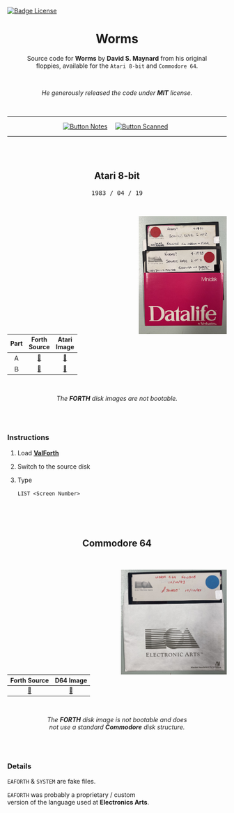 
[![Badge License]][License]

<div align = center>

# Worms

Source code for **Worms** by **David S. Maynard** from his original<br> floppies, available for the `Atari 8-bit` and `Commodore 64`.

<br>

*He generously released the code under **MIT** license.*


<br>
    
---

[![Button Notes]][Notes]   
[![Button Scanned]][Scanned] 

---
    
<br>
<br>

##  Atari 8-bit

<kbd> 1983 / 04 / 19 </kbd>

<br>

<img
    src = 'Resources/Atari.jpg'
    align = right
    height = 270
/>

<br>

| Part | Forth<br>Source     | Atari<br>Image     
|:----:|:-------------------:|:-------------------:
| Ａ   | [📂][Forth Atari A] | [💾][Image Atari A] 
| Ｂ   | [📂][Forth Atari B] | [💾][Image Atari B] 

<br>

*The **FORTH** disk images are not bootable.*
    
</div>
    
<br>
<br>

### Instructions

1. Load **[ValForth]**

2. Switch to the source disk

3. Type 

    ```atari
    LIST <Screen Number>
    ```

<br>
<br>
<br>

<div align = center>

## Commodore 64

<br>

<img
    src = 'Resources/Commodore.jpg'
    align = right
    height = 240
/>

<br>

| Forth Source          | D64 Image     
|:---------------------:|:----------------------:
| [📂][Forth Commodore] | [💾][Image Commodore] 

<br>
    
*The **FORTH** disk image is not bootable and does* <br>
*not use a standard **Commodore** disk structure.*

</div>
    
<br>
<br>

### Details

`EAFORTH` & `SYSTEM` are fake files.

`EAFORTH` was probably a proprietary / custom<br>
version of the language used at **Electronics Arts**.

<br>


<!----------------------------------------------------------------------------->

[Scanned]: https://archive.org/details/worms-source-code
[Notes]: https://archive.org/details/david-maynard-worms-development-notes

[ValForth]: http://www.atarimania.com/utility-atari-400-800-xl-xe-valforth_17605.html

[Badge License]: https://img.shields.io/badge/License-MIT-yellow.svg?style=for-the-badge
[License]: LICENSE


<!-------------------------------{ Source Code }------------------------------->

[Forth Commodore]: Source/Commodore/Worms.forth
[Forth Atari A]: Source/Atari/A.forth
[Forth Atari B]: Source/Atari/B.forth


<!------------------------------{ Disk Images }-------------------------------->

[Image Commodore]: Binaries/Commodore.d64
[Image Atari A]: Binaries/Atari/A.ATR
[Image Atari B]: Binaries/Atari/B.ATR


<!-------------------------------{ Buttons }----------------------------------->

[Button Notes]: https://img.shields.io/badge/Development_Notes-6b9d52?style=for-the-badge
[Button Scanned]: https://img.shields.io/badge/Scanned_Code-52819d?style=for-the-badge
